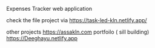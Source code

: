 Expenses Tracker web application

check the file project via https://task-led-kln.netlify.app/

other projects https://assakln.com
portfoilo ( sill building) https://Deeghayu.netlify.app
